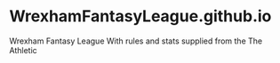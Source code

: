 # WrexhamFantasyLeague.github.io
Wrexham Fantasy League With rules and stats supplied from the The Athletic
